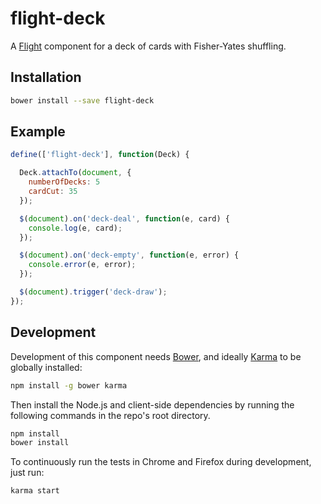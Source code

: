# flight-deck

A [Flight](https://github.com/twitter/flight) component for a deck of cards with Fisher-Yates shuffling.

## Installation

```bash
bower install --save flight-deck
```

## Example

```javascript
define(['flight-deck'], function(Deck) {

  Deck.attachTo(document, {
    numberOfDecks: 5
    cardCut: 35
  });

  $(document).on('deck-deal', function(e, card) {
    console.log(e, card);
  });

  $(document).on('deck-empty', function(e, error) {
    console.error(e, error);
  });

  $(document).trigger('deck-draw');
});
```

## Development

Development of this component needs [Bower](http://bower.io), and ideally
[Karma](http://karma-runner.github.io) to be globally installed:

```bash
npm install -g bower karma
```

Then install the Node.js and client-side dependencies by running the following
commands in the repo's root directory.

```bash
npm install
bower install
```

To continuously run the tests in Chrome and Firefox during development, just run:

```bash
karma start
```
